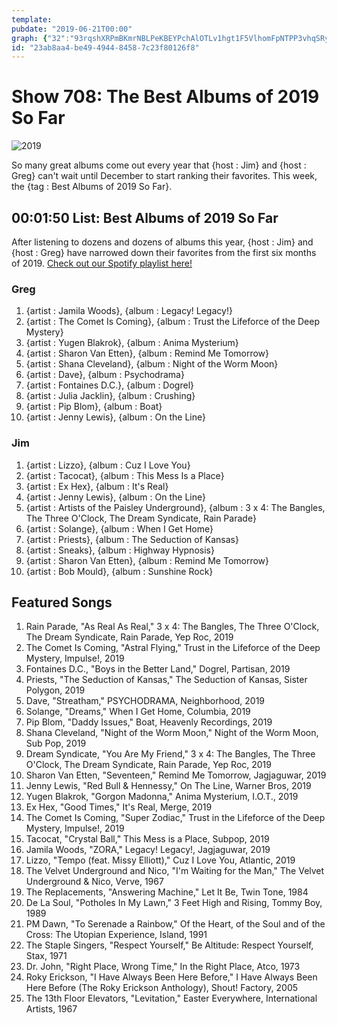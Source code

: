 ```yaml
---
template: 
pubdate: "2019-06-21T00:00"
graph: {"32":"93rqshXRPmBKmrNBLPeKBEYPchAlOTLv1hgt1F5VlhomFpNTPP3vhqSRy2jkBHWOqBL1d66QotRi2nW5BAXO5fdsHaJFDELQ1DXlJbXyOzjvzodgC25uQmHOPCPw8PcN8ZBCtpawfdwUgGJ7Gk2P0kO4xmZiflsHSAZxHXu2YN"}
id: "23ab8aa4-be49-4944-8458-7c23f80126f8"
---
```






# Show 708: The Best Albums of 2019 So Far

![2019](https://static.soundopinions.org/images/2019/sound_opinions_presents_.png)

So many great albums come out every year that {host : Jim} and {host : Greg} can't wait until December to start ranking their favorites. This week, the {tag : Best Albums of 2019 So Far}.



## 00:01:50 List: Best Albums of 2019 So Far

After listening to dozens and dozens of albums this year, {host : Jim} and {host : Greg} have narrowed down their favorites from the first six months of 2019. [Check out our Spotify playlist here!](https://open.spotify.com/playlist/4Y4CaHiWRGYZiaa6XiHDkf)


### Greg

1. {artist : Jamila Woods}, {album : Legacy! Legacy!}
2. {artist : The Comet Is Coming}, {album : Trust the Lifeforce of the Deep Mystery}
3. {artist : Yugen Blakrok}, {album : Anima Mysterium}
4. {artist : Sharon Van Etten}, {album : Remind Me Tomorrow}
5. {artist : Shana Cleveland}, {album : Night of the Worm Moon}
6. {artist : Dave}, {album : Psychodrama}
7. {artist : Fontaines D.C.}, {album : Dogrel}
8. {artist : Julia Jacklin}, {album : Crushing}
9. {artist : Pip Blom}, {album : Boat}
10. {artist : Jenny Lewis}, {album : On the Line}


### Jim

1. {artist : Lizzo}, {album : Cuz I Love You}
2. {artist : Tacocat}, {album : This Mess Is a Place}
3. {artist : Ex Hex}, {album : It's Real}
4. {artist : Jenny Lewis}, {album : On the Line}
5. {artist : Artists of the Paisley Underground}, {album : 3 x 4: The Bangles, The Three O'Clock, The Dream Syndicate, Rain Parade}
6. {artist : Solange}, {album : When I Get Home}
7. {artist : Priests}, {album : The Seduction of Kansas}
8. {artist : Sneaks}, {album : Highway Hypnosis}
9. {artist : Sharon Van Etten}, {album : Remind Me Tomorrow}
10. {artist : Bob Mould}, {album : Sunshine Rock}



## Featured Songs

1. Rain Parade, "As Real As Real," 3 x 4: The Bangles, The Three O'Clock, The Dream Syndicate, Rain Parade, Yep Roc, 2019
2. The Comet Is Coming, "Astral Flying," Trust in the Lifeforce of the Deep Mystery, Impulse!, 2019
3. Fontaines D.C., "Boys in the Better Land," Dogrel, Partisan, 2019
4. Priests, "The Seduction of Kansas," The Seduction of Kansas, Sister Polygon, 2019
5. Dave, "Streatham," PSYCHODRAMA, Neighborhood, 2019
6. Solange, "Dreams," When I Get Home, Columbia, 2019
7. Pip Blom, "Daddy Issues," Boat, Heavenly Recordings, 2019
8. Shana Cleveland, "Night of the Worm Moon," Night of the Worm Moon, Sub Pop, 2019
9. Dream Syndicate, "You Are My Friend," 3 x 4: The Bangles, The Three O'Clock, The Dream Syndicate, Rain Parade, Yep Roc, 2019
10. Sharon Van Etten, "Seventeen," Remind Me Tomorrow, Jagjaguwar, 2019
11. Jenny Lewis, "Red Bull & Hennessy," On The Line, Warner Bros, 2019
12. Yugen Blakrok, "Gorgon Madonna," Anima Mysterium, I.O.T., 2019
13. Ex Hex, "Good Times," It's Real, Merge, 2019
14. The Comet Is Coming, "Super Zodiac," Trust in the Lifeforce of the Deep Mystery, Impulse!, 2019
15. Tacocat, "Crystal Ball," This Mess is a Place, Subpop, 2019
16. Jamila Woods, "ZORA," Legacy! Legacy!, Jagjaguwar, 2019
17. Lizzo, "Tempo (feat. Missy Elliott)," Cuz I Love You, Atlantic, 2019
18. The Velvet Underground and Nico, "I'm Waiting for the Man," The Velvet Underground & Nico, Verve, 1967
19. The Replacements, "Answering Machine," Let It Be, Twin Tone, 1984
20. De La Soul, "Potholes In My Lawn," 3 Feet High and Rising, Tommy Boy, 1989
21. PM Dawn, "To Serenade a Rainbow," Of the Heart, of the Soul and of the Cross: The Utopian Experience, Island, 1991
22. The Staple Singers, "Respect Yourself," Be Altitude: Respect Yourself, Stax, 1971
23. Dr. John, "Right Place, Wrong Time," In the Right Place, Atco, 1973
24. Roky Erickson, "I Have Always Been Here Before," I Have Always Been Here Before (The Roky Erickson Anthology), Shout! Factory, 2005
25. The 13th Floor Elevators, "Levitation," Easter Everywhere, International Artists, 1967